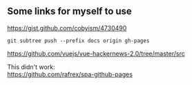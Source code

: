 ## Some links for myself to use
https://gist.github.com/cobyism/4730490

```
git subtree push --prefix docs origin gh-pages
```
https://github.com/vuejs/vue-hackernews-2.0/tree/master/src 

This didn't work:  
https://github.com/rafrex/spa-github-pages